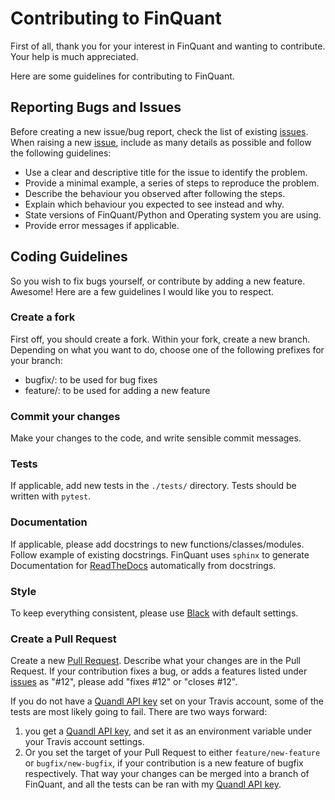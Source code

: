# Contributing to FinQuant
First of all, thank you for your interest in FinQuant and wanting to contribute. Your help is much appreciated.

Here are some guidelines for contributing to FinQuant.

## Reporting Bugs and Issues
Before creating a new issue/bug report, check the list of existing [issues](https://github.com/fmilthaler/FinQuant/issues). When raising a new [issue](https://github.com/fmilthaler/FinQuant/issues), include as many details as possible and follow the following guidelines:
- Use a clear and descriptive title for the issue to identify the problem.
- Provide a minimal example, a series of steps to reproduce the problem.
- Describe the behaviour you observed after following the steps.
- Explain which behaviour you expected to see instead and why.
- State versions of FinQuant/Python and Operating system you are using.
- Provide error messages if applicable.

## Coding Guidelines
So you wish to fix bugs yourself, or contribute by adding a new feature. Awesome! Here are a few guidelines I would like you to respect.

### Create a fork
First off, you should create a fork. Within your fork, create a new branch. Depending on what you want to do, choose one of the following prefixes for your branch:
- bugfix/<name of your fix>: to be used for bug fixes
- feature/<name of new feature>: to be used for adding a new feature

### Commit your changes
Make your changes to the code, and write sensible commit messages.

### Tests
If applicable, add new tests in the `./tests/` directory. Tests should be written with `pytest`.

### Documentation
If applicable, please add docstrings to new functions/classes/modules. Follow example of existing docstrings. FinQuant uses `sphinx` to generate Documentation for [ReadTheDocs](https://finquant.readthedocs.io) automatically from docstrings.

### Style
To keep everything consistent, please use [Black](https://github.com/psf/black) with default settings.

### Create a Pull Request
Create a new [Pull Request](https://github.com/fmilthaler/FinQuant/pulls). Describe what your changes are in the Pull Request. If your contribution fixes a bug, or adds a features listed under [issues](https://github.com/fmilthaler/FinQuant/issues) as "#12", please add "fixes #12" or "closes #12". 

If you do not have a [Quandl API key](https://docs.quandl.com/docs#section-authentication) set on your Travis account, some of the tests are most likely going to fail. There are two ways forward:
1. you get a [Quandl API key](https://docs.quandl.com/docs#section-authentication), and set it as an environment variable under your Travis account settings.
2. Or you set the target of your Pull Request to either `feature/new-feature` or `bugfix/new-bugfix`, if your contribution is a new feature of bugfix respectively. That way your changes can be merged into a branch of FinQuant, and all the tests can be ran with my [Quandl API key](https://docs.quandl.com/docs#section-authentication).
